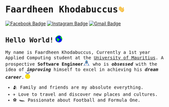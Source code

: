 # <samp>Faardheen Khodabuccus<img src="./assets/Hi.gif" width="22px"></samp></samp>

[![Facebook Badge](https://img.shields.io/badge/Facebook-%23E4405F.svg?&style=flat-square&logo=facebook&logoColor=white&color=071A2C&link=https://www.facebook.com/faardheen.khodabuccus)](https://www.facebook.com/faardheen.khodabuccus)
[![Instagram Badge](https://img.shields.io/badge/Instagram-%23E4405F.svg?&style=flat-square&logo=instagram&logoColor=white&color=071A2C&link=https://www.instagram.com/faardheen)](https://www.instagram.com/faardheen)
[![Gmail Badge](https://img.shields.io/badge/Gmail-%231877F2.svg?&style=flat-square&logo=gmail&logoColor=white&color=071A2C&link=mailto:k.faardheen@gmail.com)](mailto:k.faardheen@gmail.com)

## <samp>Hello World!</samp> <img src="./assets/earth.gif" width="22px">

<samp>My name is Faardheen Khodabuccus, Currently a 1st year Applied Computing student at the  <a href="uom.ac.mu"> University of Mauritius</a>. A prospective <strong>Software Engineer</strong><img src="./assets/developer.gif" width="22px"> who is <i><strong>obsessed</strong></i> with the idea of <i><strong>improving</strong></i> himself to excel in achieving his <i><strong>dream career</strong></i>.<img src="./assets/Medal.gif" width="22px"></samp>

<ul><samp>
    <li>🫂 Family and friends are my absolute everything.</li>
    <li>✈️ Love to travel and discover new places and cultures.</li>
    <li>⚽️ 🏎 Passionate about Football and Formula One.</li>
</ul></samp>